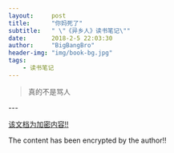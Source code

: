 ```yaml
---
layout:     post
title:      "你妈死了"
subtitle:   " \"《异乡人》读书笔记\""
date:       2018-2-5 22:03:30
author:     "BigBangBro"
header-img: "img/book-bg.jpg"
tags:
    - 读书笔记
---
```


> 真的不是骂人


<p id = "build"></p>
---

[该文档为加密内容!!](http://bigbangbro.com/ "返回主页")

The content has been encrypted by the author!!

